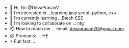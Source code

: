 - 👋 Hi, I’m @DevaPrasanV
- 👀 I’m interested in ...learning java script, python, c++
- 🌱 I’m currently learning ...Btech CSE
- 💞️ I’m looking to collaborate on ... ntg
- 📫 How to reach me ... email: devaprasan20@gmail.com
- 😄 Pronouns: ... HE
- ⚡ Fun fact: ... 

<!---
DevaPrasanV/DevaPrasanV is a ✨ special ✨ repository because its `README.md` (this file) appears on your GitHub profile.
You can click the Preview link to take a look at your changes.
--->
